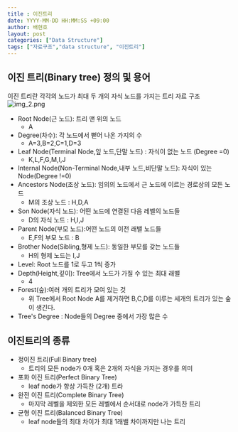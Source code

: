 ```yaml
---
title : 이진트리
date: YYYY-MM-DD HH:MM:SS +09:00
author: 배현호
layout: post
categories: ["Data Structure"]
tags: ["자료구조","data structure", "이진트리"]
---
```


## 이진 트리(Binary tree) 정의 및 용어 
이진 트리란 각각의 노드가 최대 두 개의 자식 노드를 가지는 트리 자료 구조
![img_2.png](../assets/images/post/algorithm/2024-11-04-이진트리/이진트리%20예시.png)
- Root Node(근 노드): 트리 맨 위의 노드
  - A
- Degree(차수): 각 노드에서 뻗어 나온 가지의 수
  - A=3,B=2,C=1,D=3
- Leaf Node(Terminal Node,잎 노드,단말 노드) : 자식이 없는 노드 (Degree =0)
  - K,L,F,G,M,I,J
- Internal Node(Non-Terminal Node,내부 노드,비단말 노드): 자식이 있는 Node(Degree !=0)
- Ancestors Node(조상 노드): 임의의 노드에서 근 노드에 이르는 경로상의 모든 노드
  - M의 조상 노드 : H,D,A
- Son Node(자식 노드): 어떤 노드에 연결된 다음 레벨의 노드들
  - D의 자식 노드 : H,I,J
- Parent Node(부모 노드):어떤 노드의 이전 래밸 노드들
  - E,F의 부모 노드 : B
- Brother Node(Sibling,형제 노드): 동일한 부모를 갖는 노드들
  - H의 형제 노드는 I,J
- Level: Root 노드를 1로 두고 1씩 증가
- Depth(Height,깊이): Tree에서 노드가 가질 수 있는 최대 래밸
  - 4
- Forest(숲):여러 개의 트리가 모여 있는 것
  - 위 Tree에서 Root Node A를 제거하면 B,C,D를 이루는 세개의 트리가 있는 숲이 생긴다.
- Tree's Degree : Node들의 Degree 중에서 가장 많은 수


[//]: # (이진 트리의 구성 요소 설명과 그림 삽입 예정)
## 이진트리의 종류
+ 정이진 트리(Full Binary tree) 
  - 트리의 모든 node가 0개 혹은 2개의 자식을 가지는 경우를 의미
+ 포화 이진 트리(Perfect Binary Tree)
  - leaf node가 항상 가득찬 (2개) 트라
+ 완전 이진 트리(Complete Binary Tree)
  - 마지막 레벨을 제외한 모든 레벨에서 순서대로 node가 가득찬 트리
+ 균형 이진 트리(Balanced Binary Tree)
  + leaf node들의 최대 차이가 최대 1래밸 차이까지만 나는 트리

[//]: # (각 트리의 예제 삽입 필요)
[//]: # (검색 속도 관련)

